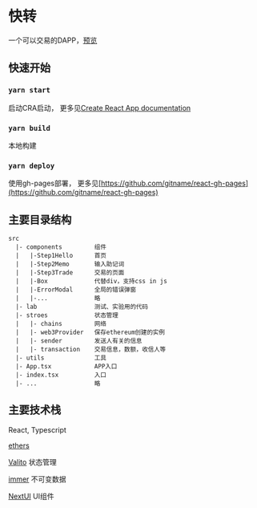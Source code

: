 # 快转
一个可以交易的DAPP，[预览](https://seaasun.github.io/my-transfer/)

## 快速开始

### `yarn start` 

启动CRA启动， 更多见[Create React App documentation](https://facebook.github.io/create-react-app/docs/getting-started)

### `yarn build`

本地构建
### `yarn deploy` 

使用gh-pages部署， 更多见[https://github.com/gitname/react-gh-pages](https://github.com/gitname/react-gh-pages)


## 主要目录结构
```
src
  |- components         组件
  |   |-Step1Hello      首页
  |   |-Step2Memo       输入助记词
  |   |-Step3Trade      交易的页面
  |   |-Box             代替div，支持css in js
  |   |-ErrorModal      全局的错误弹窗
  |   |-...             略
  |- lab                测试、实验用的代码
  |- stroes             状态管理
  |   |- chains         网络
  |   |- web3Provider   保存ethereum创建的实例
  |   |- sender         发送人有关的信息
  |   |- transaction    交易信息，数额，收信人等
  |- utils              工具
  |- App.tsx            APP入口
  |- index.tsx          入口
  |- ...                略
```

## 主要技术栈

React, Typescript

[ethers](https://seaasun.github.io/my-transfer/) 

[Valito](https://valtio.pmnd.rs/) 状态管理 

[immer](immerjs/immer) 不可变数据

[NextUI](https://nextui.org/) UI组件